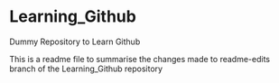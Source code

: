 # Learning_Github
Dummy Repository to Learn Github

This is a readme file to summarise the changes made to readme-edits branch of the Learning_Github repository

